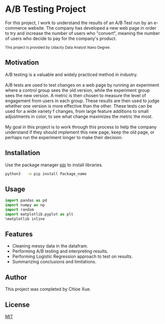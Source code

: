 # A/B Testing Project

For this project, I work to understand the results of an A/B Test run by an e-commerce website. The company has developed a new web page in order to try and increase the number of users who "convert", meaning the number of users who decide to pay for the company's product. 

<sub>This project is provided by Udacity Data Analyst Nano Degree.</sub>

## Motivation

A/B testing is a valuable and widely practiced method in industry.
<br><br>
A/B tests are used to test changes on a web page by running an experiment where a control group sees the old version, while the experiment group sees the new version. A metric is then chosen to measure the level of engagement from users in each group. These results are then used to judge whether one version is more effective than the other. These tests can be used for a wide variety f changes, from large feature additions to small adjustments in color, to see what change maximizes the metric the most. 
<br><br>
My goal in this project is to work through this process to help the company understand if they should implement this new page, keep the old page, or perhaps run the experiment longer to make their decision.
## Installation

Use the package manager [pip](https://pip.pypa.io/en/stable/) to install libraries.

```bash
python3   -m pip install Package_name
```

## Usage

```python
import pandas as pd
import numpy as np
import random
import matplotlib.pyplot as plt
%matplotlib inline
```

## Features

- Cleaning messy data in the datafram.
- Performing A/B testing and interpreting results.
- Performing Logistic Regression approach to test on results.
- Summarizing conclusions and limitations.


## Author
This project was completed by Chloe Xue. 

## License
[MIT](https://choosealicense.com/licenses/mit/)